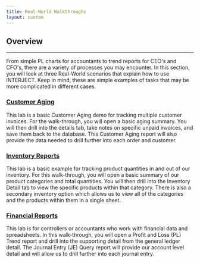 ```yaml
---
title: Real-World Walkthroughs
layout: custom
---
```

##  **Overview**
---

From simple PL charts for accountants to trend reports for CEO's and CFO's, there are a variety of processes you may encounter. In this section, you will look at three Real-World scenarios that explain how to use INTERJECT. Keep in mind, these are simple examples of tasks that may be more complicated in different cases. 

###  [ Customer Aging ](/wAbout/Customer-Aging_128091294.html)

This lab is a basic Customer Aging demo for tracking multiple customer invoices. For the walk-through, you will open a basic aging summary. You will then drill into the details tab, take notes on specific unpaid invoices, and save them back to the database. This Customer Aging report will also provide the data needed to drill further into each order and customer. 

###  [ Inventory Reports ](/wAbout/Inventory-Reports_128091499.html)

This lab is a basic example for tracking product quantities in and out of our inventory. For this walk-through, you will open a basic summary of our product categories and total quantities. You will then drill into the Inventory Detail tab to view the specific products within that category. There is also a secondary inventory option which allows us to view all of the categories and the products within them in a single sheet. 

###  [ Financial Reports ](/wAbout/Financial-Report_128091561.html)

This lab is for controllers or accountants who work with financial data and spreadsheets. In this walk-through, you will open a Profit and Loss (PL) Trend report and drill into the supporting detail from the general ledger detail. The Journal Entry (JE) Query report will provide our account level detail and will allow us to drill further into each journal entry. 

